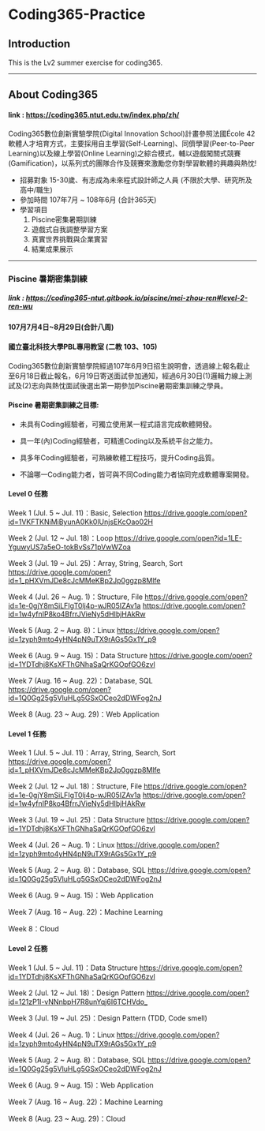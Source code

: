 # Coding365-Practice

## Introduction
This is the Lv2 summer exercise for coding365.

---

## About Coding365
#### link : https://coding365.ntut.edu.tw/index.php/zh/
Coding365數位創新實驗學院(Digital Innovation School)計畫參照法國École 42軟體人才培育方式，主要採用自主學習(Self-Learning)、同儕學習(Peer-to-Peer Learning)以及線上學習(Online Learning)之綜合模式，輔以遊戲闖關式競賽(Gamification)，以系列式的團隊合作及競賽來激勵您你對學習軟體的興趣與熱忱!

* 招募對象
  15-30歲、有志成為未來程式設計師之人員 (不限於大學、研究所及高中/職生)
* 參加時間
  107年7月 ~ 108年6月 (合計365天)
* 學習項目
  1. Piscine密集暑期訓練
  2. 遊戲式自我調整學習方案
  3. 真實世界挑戰與企業實習
  4. 結業成果展示


----

### Piscine 暑期密集訓練
##### link : https://coding365-ntut.gitbook.io/piscine/mei-zhou-ren#level-2-ren-wu

#### 107月7月4日~8月29日(合計八周)
#### 國立臺北科技大學PBL專用教室 (二教 103、105)

Coding365數位創新實驗學院經過107年6月9日招生說明會，透過線上報名截止至6月18日截止報名，6月19日寄送面試參加通知，經過6月30日(1)邏輯力線上測試及(2)志向與熱忱面試後選出第一期參加Piscine暑期密集訓練之學員。

#### Piscine 暑期密集訓練之目標:

   * 未具有Coding經驗者，可獨立使用某一程式語言完成軟體開發。

   * 具一年(內)Coding經驗者，可精進Coding以及系統平台之能力。

   * 具多年Coding經驗者，可熟練軟體工程技巧，提升Coding品質。

   * 不論哪一Coding能力者，皆可與不同Coding能力者協同完成軟體專案開發。

#### Level 0 任務

Week 1 (Jul.  5 ~ Jul. 11)：Basic, Selection
https://drive.google.com/open?id=1VKFTKNiMiByunA0Kk0lUnjsEKcOao02H​

Week 2 (Jul. 12 ~ Jul. 18)：Loop
https://drive.google.com/open?id=1LE-YguwyUS7a5eO-tokBvSs71pVwWZoa​

Week 3 (Jul. 19 ~ Jul. 25)：Array, String, Search, Sort
https://drive.google.com/open?id=1_pHXVmJDe8cJcMMeKBp2Jp0ggzp8Mlfe​

Week 4 (Jul. 26 ~ Aug. 1)：Structure, File
https://drive.google.com/open?id=1e-0gjY8mSiLFIgT0lj4p-wJR05IZAv1a
https://drive.google.com/open?id=1w4yfnIP8ko4BfrrJVieNy5dHIbjHAkRw​

Week 5 (Aug. 2 ~ Aug. 8)：Linux
https://drive.google.com/open?id=1zyph9mto4yHN4pN9uTX9rAGs5Gx1Y_p9​

Week 6 (Aug. 9 ~ Aug. 15)：Data Structure
https://drive.google.com/open?id=1YDTdhj8KsXFThGNhaSaQrKGOpfGO6zvl​

Week 7 (Aug. 16 ~ Aug. 22)：Database, SQL
https://drive.google.com/open?id=1Q0Gg25g5VluHLg5GSxOCeo2dDWFog2nJ​

Week 8 (Aug. 23 ~ Aug. 29)：Web Application

#### Level 1 任務

Week 1 (Jul.  5 ~ Jul. 11)：Array, String, Search, Sort
https://drive.google.com/open?id=1_pHXVmJDe8cJcMMeKBp2Jp0ggzp8Mlfe​

Week 2 (Jul. 12 ~ Jul. 18)：Structure, File
https://drive.google.com/open?id=1e-0gjY8mSiLFIgT0lj4p-wJR05IZAv1a
https://drive.google.com/open?id=1w4yfnIP8ko4BfrrJVieNy5dHIbjHAkRw​

Week 3 (Jul. 19 ~ Jul. 25)：Data Structure
https://drive.google.com/open?id=1YDTdhj8KsXFThGNhaSaQrKGOpfGO6zvl​

Week 4 (Jul. 26 ~ Aug. 1)：Linux
https://drive.google.com/open?id=1zyph9mto4yHN4pN9uTX9rAGs5Gx1Y_p9​

Week 5 (Aug. 2 ~ Aug. 8)：Database, SQL
https://drive.google.com/open?id=1Q0Gg25g5VluHLg5GSxOCeo2dDWFog2nJ​

Week 6 (Aug. 9 ~ Aug. 15)：Web Application

Week 7 (Aug. 16 ~ Aug. 22)：Machine Learning

Week 8：Cloud

#### Level 2 任務

Week 1 (Jul.  5 ~ Jul. 11)：Data Structure
https://drive.google.com/open?id=1YDTdhj8KsXFThGNhaSaQrKGOpfGO6zvl​

Week 2 (Jul. 12 ~ Jul. 18)：Design Pattern
https://drive.google.com/open?id=121zP1l-vNNnbpH7R8unYqj6I6TCHVdo_​

Week 3 (Jul. 19 ~ Jul. 25)：Design Pattern (TDD, Code smell)

Week 4 (Jul. 26 ~ Aug. 1)：Linux
https://drive.google.com/open?id=1zyph9mto4yHN4pN9uTX9rAGs5Gx1Y_p9​

Week 5 (Aug. 2 ~ Aug. 8)：Database, SQL
https://drive.google.com/open?id=1Q0Gg25g5VluHLg5GSxOCeo2dDWFog2nJ​

Week 6 (Aug. 9 ~ Aug. 15)：Web Application

Week 7 (Aug. 16 ~ Aug. 22)：Machine Learning

Week 8 (Aug. 23 ~ Aug. 29)：Cloud

